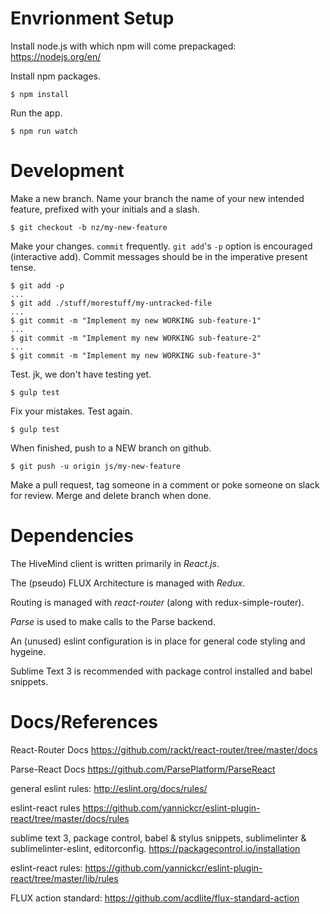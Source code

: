 
# Envrionment Setup

Install node.js with which npm will come prepackaged: https://nodejs.org/en/

Install npm packages.
```
$ npm install
```
Run the app.
```
$ npm run watch
```

# Development
Make a new branch. Name your branch the name of your new intended feature, prefixed with your initials and a slash.
```
$ git checkout -b nz/my-new-feature
```

Make your changes. `commit` frequently. `git add`'s `-p` option is encouraged (interactive add). Commit messages should be in the imperative present tense.
```
$ git add -p
...
$ git add ./stuff/morestuff/my-untracked-file
...
$ git commit -m "Implement my new WORKING sub-feature-1"
...
$ git commit -m "Implement my new WORKING sub-feature-2"
...
$ git commit -m "Implement my new WORKING sub-feature-3"
```

Test. jk, we don't have testing yet.

```
$ gulp test
```

Fix your mistakes. Test again.
```
$ gulp test
```

When finished, push to a NEW branch on github.
```
$ git push -u origin js/my-new-feature
```

Make a pull request, tag someone in a comment or poke someone on slack for review. Merge and delete branch when done.




# Dependencies
The HiveMind client is written primarily in *React.js*.

The (pseudo) FLUX Architecture is managed with *Redux*.

Routing is managed with *react-router* (along with redux-simple-router).

*Parse* is used to make calls to the Parse backend.

An (unused) eslint configuration is in place for general code styling and hygeine.

Sublime Text 3 is recommended with package control installed and babel snippets.




# Docs/References

React-Router Docs
https://github.com/rackt/react-router/tree/master/docs

Parse-React Docs
https://github.com/ParsePlatform/ParseReact

general eslint rules:
http://eslint.org/docs/rules/

eslint-react rules
https://github.com/yannickcr/eslint-plugin-react/tree/master/docs/rules

sublime text 3, package control, babel & stylus snippets, sublimelinter & sublimelinter-eslint, editorconfig.
https://packagecontrol.io/installation


eslint-react rules:
https://github.com/yannickcr/eslint-plugin-react/tree/master/lib/rules

FLUX action standard:
https://github.com/acdlite/flux-standard-action
